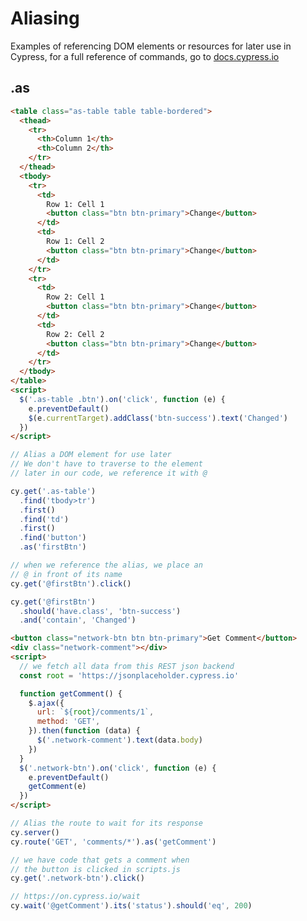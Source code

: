 # Aliasing

Examples of referencing DOM elements or resources for later use in Cypress, for a full reference of commands, go to [docs.cypress.io](https://on.cypress.io/api)

## .as

<!-- fiddle .as() - alias a DOM element for later use -->

```html
<table class="as-table table table-bordered">
  <thead>
    <tr>
      <th>Column 1</th>
      <th>Column 2</th>
    </tr>
  </thead>
  <tbody>
    <tr>
      <td>
        Row 1: Cell 1
        <button class="btn btn-primary">Change</button>
      </td>
      <td>
        Row 1: Cell 2
        <button class="btn btn-primary">Change</button>
      </td>
    </tr>
    <tr>
      <td>
        Row 2: Cell 1
        <button class="btn btn-primary">Change</button>
      </td>
      <td>
        Row 2: Cell 2
        <button class="btn btn-primary">Change</button>
      </td>
    </tr>
  </tbody>
</table>
<script>
  $('.as-table .btn').on('click', function (e) {
    e.preventDefault()
    $(e.currentTarget).addClass('btn-success').text('Changed')
  })
</script>
```

```js
// Alias a DOM element for use later
// We don't have to traverse to the element
// later in our code, we reference it with @

cy.get('.as-table')
  .find('tbody>tr')
  .first()
  .find('td')
  .first()
  .find('button')
  .as('firstBtn')

// when we reference the alias, we place an
// @ in front of its name
cy.get('@firstBtn').click()

cy.get('@firstBtn')
  .should('have.class', 'btn-success')
  .and('contain', 'Changed')
```

<!-- fiddle-end -->

<!-- fiddle .as() - alias a route for later use -->

```html
<button class="network-btn btn btn-primary">Get Comment</button>
<div class="network-comment"></div>
<script>
  // we fetch all data from this REST json backend
  const root = 'https://jsonplaceholder.cypress.io'

  function getComment() {
    $.ajax({
      url: `${root}/comments/1`,
      method: 'GET',
    }).then(function (data) {
      $('.network-comment').text(data.body)
    })
  }
  $('.network-btn').on('click', function (e) {
    e.preventDefault()
    getComment(e)
  })
</script>
```

```js
// Alias the route to wait for its response
cy.server()
cy.route('GET', 'comments/*').as('getComment')

// we have code that gets a comment when
// the button is clicked in scripts.js
cy.get('.network-btn').click()

// https://on.cypress.io/wait
cy.wait('@getComment').its('status').should('eq', 200)
```

<!-- fiddle-end -->

